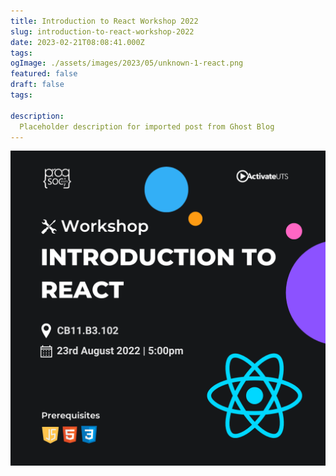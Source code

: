 ```yaml
---
title: Introduction to React Workshop 2022
slug: introduction-to-react-workshop-2022
date: 2023-02-21T08:08:41.000Z
tags: 
ogImage: ./assets/images/2023/05/unknown-1-react.png
featured: false
draft: false
tags:

description:
  Placeholder description for imported post from Ghost Blog 
---
```

![Featured Image](./assets/images/2023/05/unknown-1-react.png)


